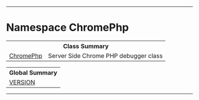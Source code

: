 - - -

# Namespace ChromePhp #

<table class="title">
<tr><th colspan="2" class="title">Class Summary</th></tr>
<tr><td class="name"><a href="https://github.com/JeyDotC/Hirudo-docs/blob/master/chromephp/chromephp.html">ChromePhp</a></td><td class="description">Server Side Chrome PHP debugger class</td></tr>
</table>

<table class="title">
<tr><th colspan="2" class="title">Global Summary</th></tr>
<tr><td class="name"><a href="package-globals.md#VERSION">VERSION</a></td><td class="description"></td></tr>
</table>

- - -

